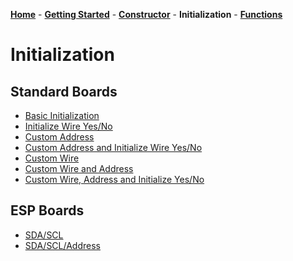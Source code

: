 [**Home**](https://porrey.github.io/max1704x) -
[**Getting Started**](https://porrey.github.io/max1704x/getting-started) -
[**Constructor**](https://porrey.github.io/max1704x/constructor) -
**Initialization** -
[**Functions**](https://porrey.github.io/max1704x/functions)
# Initialization
## Standard Boards
* [Basic Initialization](https://porrey.github.io/max1704x/initialization/basic)
* [Initialize Wire Yes/No](https://porrey.github.io/max1704x/initialization/initialize-wire-yes-no)
* [Custom Address](https://porrey.github.io/max1704x/initialization/custom-address)
* [Custom Address and Initialize Wire Yes/No](https://porrey.github.io/max1704x/initialization/custom-address-initialize-wire-yes-no)
* [Custom Wire](https://porrey.github.io/max1704x/initialization/custom-wire)
* [Custom Wire and Address](https://porrey.github.io/max1704x/initialization/custom-wire-address)
* [Custom Wire, Address and Initialize Yes/No](https://porrey.github.io/max1704x/initialization/custom-wire-address-initialize-wire-yes-no)

## ESP Boards
* [SDA/SCL](https://porrey.github.io/max1704x/initialization/)
* [SDA/SCL/Address](https://porrey.github.io/max1704x/initialization/)